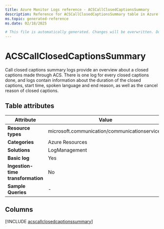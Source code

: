 ```yaml
---
title: Azure Monitor Logs reference - ACSCallClosedCaptionsSummary
description: Reference for ACSCallClosedCaptionsSummary table in Azure Monitor Logs.
ms.topic: generated-reference
ms.date: 02/18/2025

# This file is automatically generated. Changes will be overwritten. Do not change this file directly.
---
```


# ACSCallClosedCaptionsSummary

Call closed captions summary logs provide an overview about a closed captions made through ACS. There is one log for every closed captions done, and logs contain information about the duration of the closed captions, start time, spoken language and end reason, as well as the cancel reason of closed captions.


## Table attributes

|Attribute|Value|
|---|---|
|**Resource types**|microsoft.communication/communicationservices|
|**Categories**|Azure Resources|
|**Solutions**| LogManagement|
|**Basic log**|Yes|
|**Ingestion-time transformation**|No|
|**Sample Queries**|-|



## Columns
  
[!INCLUDE [acscallclosedcaptionssummary](~/reusable-content/ce-skilling/azure/includes/azure-monitor/reference/tables/acscallclosedcaptionssummary-include.md)]
